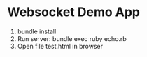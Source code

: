 # Websocket Demo App

1. bundle install
2. Run server: bundle exec ruby echo.rb
3. Open file test.html in browser
